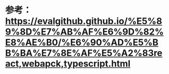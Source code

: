 
# 参考：https://evalgithub.github.io/%E5%89%8D%E7%AB%AF%E6%9D%82%E8%AE%B0/%E6%90%AD%E5%BB%BA%E7%8E%AF%E5%A2%83react,webapck,typescript.html
